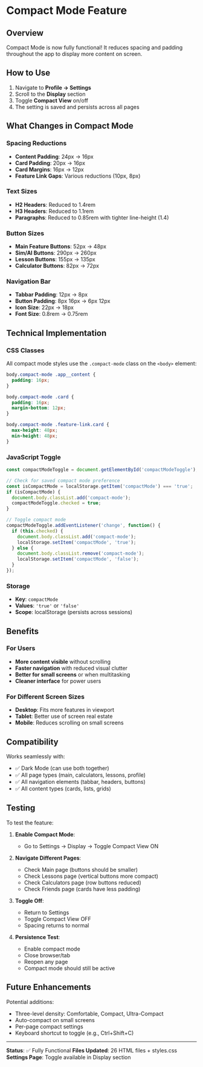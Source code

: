 # Compact Mode Feature

## Overview
Compact Mode is now fully functional! It reduces spacing and padding throughout the app to display more content on screen.

## How to Use

1. Navigate to **Profile → Settings**
2. Scroll to the **Display** section
3. Toggle **Compact View** on/off
4. The setting is saved and persists across all pages

## What Changes in Compact Mode

### Spacing Reductions
- **Content Padding**: 24px → 16px
- **Card Padding**: 20px → 16px
- **Card Margins**: 16px → 12px
- **Feature Link Gaps**: Various reductions (10px, 8px)

### Text Sizes
- **H2 Headers**: Reduced to 1.4rem
- **H3 Headers**: Reduced to 1.1rem
- **Paragraphs**: Reduced to 0.85rem with tighter line-height (1.4)

### Button Sizes
- **Main Feature Buttons**: 52px → 48px
- **Sim/AI Buttons**: 290px → 260px
- **Lesson Buttons**: 155px → 135px
- **Calculator Buttons**: 82px → 72px

### Navigation Bar
- **Tabbar Padding**: 12px → 8px
- **Button Padding**: 8px 16px → 6px 12px
- **Icon Size**: 22px → 18px
- **Font Size**: 0.8rem → 0.75rem

## Technical Implementation

### CSS Classes
All compact mode styles use the `.compact-mode` class on the `<body>` element:

```css
body.compact-mode .app__content {
  padding: 16px;
}

body.compact-mode .card {
  padding: 16px;
  margin-bottom: 12px;
}

body.compact-mode .feature-link.card {
  max-height: 48px;
  min-height: 48px;
}
```

### JavaScript Toggle
```javascript
const compactModeToggle = document.getElementById('compactModeToggle');

// Check for saved compact mode preference
const isCompactMode = localStorage.getItem('compactMode') === 'true';
if (isCompactMode) {
  document.body.classList.add('compact-mode');
  compactModeToggle.checked = true;
}

// Toggle compact mode
compactModeToggle.addEventListener('change', function() {
  if (this.checked) {
    document.body.classList.add('compact-mode');
    localStorage.setItem('compactMode', 'true');
  } else {
    document.body.classList.remove('compact-mode');
    localStorage.setItem('compactMode', 'false');
  }
});
```

### Storage
- **Key**: `compactMode`
- **Values**: `'true'` or `'false'`
- **Scope**: localStorage (persists across sessions)

## Benefits

### For Users
- **More content visible** without scrolling
- **Faster navigation** with reduced visual clutter
- **Better for small screens** or when multitasking
- **Cleaner interface** for power users

### For Different Screen Sizes
- **Desktop**: Fits more features in viewport
- **Tablet**: Better use of screen real estate
- **Mobile**: Reduces scrolling on small screens

## Compatibility

Works seamlessly with:
- ✅ Dark Mode (can use both together)
- ✅ All page types (main, calculators, lessons, profile)
- ✅ All navigation elements (tabbar, headers, buttons)
- ✅ All content types (cards, lists, grids)

## Testing

To test the feature:

1. **Enable Compact Mode**:
   - Go to Settings → Display → Toggle Compact View ON
   
2. **Navigate Different Pages**:
   - Check Main page (buttons should be smaller)
   - Check Lessons page (vertical buttons more compact)
   - Check Calculators page (row buttons reduced)
   - Check Friends page (cards have less padding)
   
3. **Toggle Off**:
   - Return to Settings
   - Toggle Compact View OFF
   - Spacing returns to normal

4. **Persistence Test**:
   - Enable compact mode
   - Close browser/tab
   - Reopen any page
   - Compact mode should still be active

## Future Enhancements

Potential additions:
- Three-level density: Comfortable, Compact, Ultra-Compact
- Auto-compact on small screens
- Per-page compact settings
- Keyboard shortcut to toggle (e.g., Ctrl+Shift+C)

---

**Status**: ✅ Fully Functional
**Files Updated**: 26 HTML files + styles.css
**Settings Page**: Toggle available in Display section
